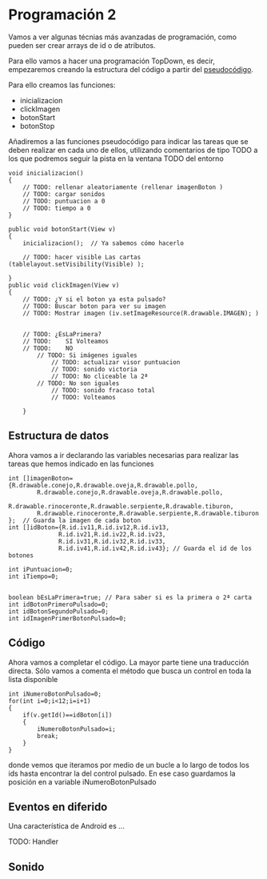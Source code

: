 # Programación 2
Vamos a ver algunas técnias más avanzadas de programación, como pueden ser crear arrays de id o de atributos.

Para ello vamos a hacer una programación TopDown, es decir, empezaremos creando la estructura del código a partir del [pseudocódigo](./presudocodigoMemory.md).

Para ello creamos las funciones:

* inicializacion
* clickImagen
* botonStart
* botonStop

Añadiremos a las funciones pseudocódigo para indicar las tareas que se deben realizar en cada uno de ellos, utilizando comentarios de tipo TODO a los que podremos seguir la pista en la ventana TODO del entorno



    void inicializacion()
    {
        // TODO: rellenar aleatoriamente (rellenar imagenBoton )
        // TODO: cargar sonidos
        // TODO: puntuacion a 0
        // TODO: tiempo a 0
    }

    public void botonStart(View v)
    {
        inicializacion();  // Ya sabemos cómo hacerlo

        // TODO: hacer visible Las cartas (tablelayout.setVisibility(Visible) );

    }
    public void clickImagen(View v)
    {
        // TODO: ¿Y si el boton ya esta pulsado?
        // TODO: Buscar boton para ver su imagen
        // TODO: Mostrar imagen (iv.setImageResource(R.drawable.IMAGEN); )


        // TODO: ¿EsLaPrimera?
        // TODO:	SI Volteamos
        // TODO:    NO 
            // TODO: Si imágenes iguales
                // TODO: actualizar visor puntuacion
                // TODO: sonido victoria
                // TODO: No cliceable la 2ª
            // TODO: No son iguales
                // TODO: sonido fracaso total
                // TODO: Volteamos

        }


## Estructura de datos

Ahora vamos a ir declarando las variables necesarias para realizar las tareas que hemos indicado en las funciones

    int []imagenBoton={R.drawable.conejo,R.drawable.oveja,R.drawable.pollo,
            R.drawable.conejo,R.drawable.oveja,R.drawable.pollo,
            R.drawable.rinoceronte,R.drawable.serpiente,R.drawable.tiburon,
            R.drawable.rinoceronte,R.drawable.serpiente,R.drawable.tiburon
    };  // Guarda la imagen de cada boton
    int []idBoton={R.id.iv11,R.id.iv12,R.id.iv13,
                  R.id.iv21,R.id.iv22,R.id.iv23,
                  R.id.iv31,R.id.iv32,R.id.iv33,
                  R.id.iv41,R.id.iv42,R.id.iv43}; // Guarda el id de los botones

    int iPuntuacion=0;
    int iTiempo=0;


    boolean bEsLaPrimera=true; // Para saber si es la primera o 2ª carta
    int idBotonPrimeroPulsado=0;
    int idBotonSegundoPulsado=0;
    int idImagenPrimerBotonPulsado=0;
    
## Código

Ahora vamos a completar el código. La mayor parte tiene una traducción directa. Sólo vamos a comenta el método que busca un control en toda la lista disponible

    int iNumeroBotonPulsado=0;
    for(int i=0;i<12;i=i+1)
    {
        if(v.getId()==idBoton[i])
        {
            iNumeroBotonPulsado=i;
            break;
        }
    }

donde vemos que iteramos por medio de un bucle a lo largo de todos los ids hasta encontrar la del control pulsado. En ese caso guardamos la posición en a variable iNumeroBotonPulsado

## Eventos en diferido

Una característica de Android es ...

TODO: Handler

## Sonido